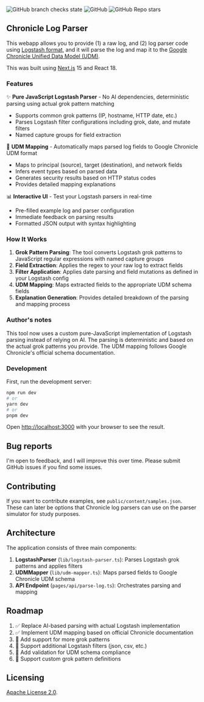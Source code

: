 ![GitHub branch checks state](https://img.shields.io/github/checks-status/darrensapalo/chronicle-log-parser/main) ![GitHub](https://img.shields.io/github/license/darrensapalo/chronicle-log-parser) ![GitHub Repo stars](https://img.shields.io/github/stars/darrensapalo/chronicle-log-parser?style=social)

## Chronicle Log Parser

This webapp allows you to provide (1) a raw log, and (2) log parser code using [Logstash format](https://www.elastic.co/guide/en/logstash/current/advanced-pipeline.html), and it will parse the log and map it to the [Google Chronicle Unified Data Model (UDM)](https://cloud.google.com/chronicle/docs/reference/udm-field-list).

This was built using [Next.js](https://nextjs.org/) 15 and React 18.

### Features

✨ **Pure JavaScript Logstash Parser** - No AI dependencies, deterministic parsing using actual grok pattern matching
- Supports common grok patterns (IP, hostname, HTTP date, etc.)
- Parses Logstash filter configurations including grok, date, and mutate filters
- Named capture groups for field extraction

🎯 **UDM Mapping** - Automatically maps parsed log fields to Google Chronicle UDM format
- Maps to principal (source), target (destination), and network fields
- Infers event types based on parsed data
- Generates security results based on HTTP status codes
- Provides detailed mapping explanations

📊 **Interactive UI** - Test your Logstash parsers in real-time
- Pre-filled example log and parser configuration
- Immediate feedback on parsing results
- Formatted JSON output with syntax highlighting

### How It Works

1. **Grok Pattern Parsing**: The tool converts Logstash grok patterns to JavaScript regular expressions with named capture groups
2. **Field Extraction**: Applies the regex to your raw log to extract fields
3. **Filter Application**: Applies date parsing and field mutations as defined in your Logstash config
4. **UDM Mapping**: Maps extracted fields to the appropriate UDM schema fields
5. **Explanation Generation**: Provides detailed breakdown of the parsing and mapping process

### Author's notes

This tool now uses a custom pure-JavaScript implementation of Logstash parsing instead of relying on AI. The parsing is deterministic and based on the actual grok patterns you provide. The UDM mapping follows Google Chronicle's official schema documentation.

### Development

First, run the development server:

```bash
npm run dev
# or
yarn dev
# or
pnpm dev
```

Open [http://localhost:3000](http://localhost:3000) with your browser to see the result.


## Bug reports

I'm open to feedback, and I will improve this over time. Please submit GitHub issues if you find some issues.

## Contributing

If you want to contribute examples, see `public/content/samples.json`. These can later be options that Chronicle log parsers can use on the parser simulator for study purposes.

## Architecture

The application consists of three main components:

1. **LogstashParser** (`lib/logstash-parser.ts`): Parses Logstash grok patterns and applies filters
2. **UDMMapper** (`lib/udm-mapper.ts`): Maps parsed fields to Google Chronicle UDM schema
3. **API Endpoint** (`pages/api/parse-log.ts`): Orchestrates parsing and mapping

## Roadmap

1. ✅ Replace AI-based parsing with actual Logstash implementation
2. ✅ Implement UDM mapping based on official Chronicle documentation
3. 🔄 Add support for more grok patterns
4. 🔄 Support additional Logstash filters (json, csv, etc.)
5. 🔄 Add validation for UDM schema compliance
6. 🔄 Support custom grok pattern definitions

## Licensing

[Apache License 2.0](./LICENSE.md).